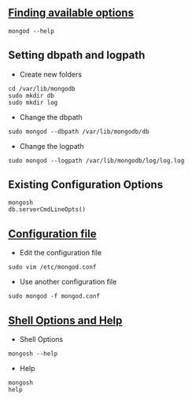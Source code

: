 ## [Finding available options](https://www.mongodb.com/docs/manual/reference/program/mongod/)

```shell
mongod --help
```

## Setting dbpath and logpath

- Create new folders

```shell
cd /var/lib/mongodb
sudo mkdir db
sudo mkdir log
```

- Change the dbpath

```shell
sudo mongod --dbpath /var/lib/mongodb/db
```

- Change the logpath

```shell
sudo mongod --logpath /var/lib/mongodb/log/log.log
```

## Existing Configuration Options

```shell
mongosh
db.serverCmdLineOpts()
```

## [Configuration file](https://www.mongodb.com/docs/manual/reference/configuration-options/)

- Edit the configuration file

```shell
sudo vim /etc/mongod.conf
```

- Use another configuration file

```shell
sudo mongod -f mongod.conf
```

## [Shell Options and Help](https://www.mongodb.com/docs/mongodb-shell/reference/options/)

- Shell Options

```shell
mongosh --help
```

- Help

```shell
mongosh
help
```
